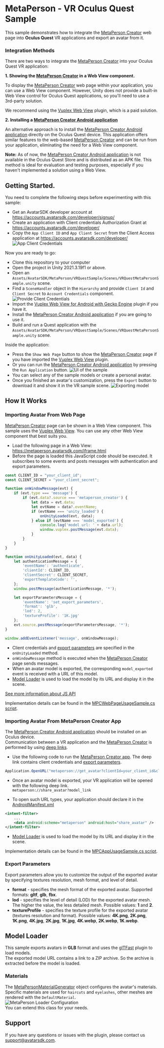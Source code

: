 # MetaPerson - VR Oculus Quest Sample
This sample demonstrates how to integrate the [MetaPerson Creator](https://metaperson.avatarsdk.com/) web page into **Oculus Quest** VR applications and export an avatar from it.

### Integration Methods
There are two ways to integrate the [MetaPerson Creator](https://metaperson.avatarsdk.com/) into your Oculus Quest VR application:

**1. Showing the [MetaPerson Creator](https://metaperson.avatarsdk.com/) in a Web View component.**

To display the [MetaPerson Creator](https://metaperson.avatarsdk.com/) web page within your application, you can use a Web View component. 
However, Unity does not provide a built-in Web View control for Oculus Quest applications, so you'll need to use a 3rd-party solution.

We recommend using the [Vuplex Web View](https://store.vuplex.com/webview/android-gecko) plugin, which is a paid solution.

**2. Installing a [MetaPerson Creator Android application](https://metaperson.avatarsdk.com/apps/android/com.itseez3d.metaperson.creator.1.9.0.apk)**

An alternative approach is to install the [MetaPerson Creator Android application](https://metaperson.avatarsdk.com/apps/android/com.itseez3d.metaperson.creator.1.9.0.apk) directly on the Oculus Quest device. 
This application offers similar features to the web-based [MetaPerson Creator](https://metaperson.avatarsdk.com/) and can be run from your application, eliminating the need for a Web View component.

**Note:** As of now, the [MetaPerson Creator Android application](https://metaperson.avatarsdk.com/apps/android/com.itseez3d.metaperson.creator.1.9.0.apk) is not available in the Oculus Quest Store and is distributed as an APK file. 
This method is ideal for evaluation and testing purposes, especially if you haven't implemented a solution using a Web View.

## Getting Started.
You need to complete the following steps before experimenting with this sample:

* Get an AvatarSDK developer account at https://accounts.avatarsdk.com/developer/signup/
* Create an application with Client credentials Authorization Grant at https://accounts.avatarsdk.com/developer/
* Copy the `App Client ID` and `App Client Secret` from the Client Access application at https://accounts.avatarsdk.com/developer/
![App Client Credentials](./Documentation/Images/credentials.JPG "App Client Credentials")

Now you are ready to go:
* Clone this repository to your computer
* Open the project in Unity 2021.3.19f1 or above.
* Open an `Assets/AvatarSDK/MetaPerson/VRQuestSample/Scenes/VRQuestMetaPersonSample.unity` scene.
* Find a `SceneHandler` object in the `Hierarchy` and provide `Client Id` and `Client Secret` to `Account Credentials` component.
![Provide Client Credentials](./Documentation/Images/credentials_in_unity.JPG "Provide Client Credentials")
* Import the [Vuplex Web View for Android with Gecko Engine](https://store.vuplex.com/webview/android-gecko) plugin if you have it.
* Install the [MetaPerson Creator Android application](https://metaperson.avatarsdk.com/apps/android/com.itseez3d.metaperson.creator.1.9.0.apk) if you are going to use it.
* Build and run a Quest application with the `Assets/AvatarSDK/MetaPerson/VRQuestSample/Scenes/VRQuestMetaPersonSample.unity` scene.

Inside the application:
* Press the `Show Web Page` button to show the [MetaPerson Creator](https://metaperson.avatarsdk.com/) page if you have imported the [Vuplex Web View](https://store.vuplex.com/webview/android-gecko) plugin.
* Or you can run the [MetaPerson Creator Android application](https://metaperson.avatarsdk.com/apps/android/com.itseez3d.metaperson.creator.1.9.0.apk) by pressing the `Run Application` button.
![UI of the sample](./Documentation/Images/sample_ui.JPG "UI of the sample")
* You can select any of the sample models or create a personal avatar.
* Once you finished an avatar's customization, press the `Export` button to download it and show it in the VR sample scene.
![Exporting model](./Documentation/Images/exporting_model.gif "Exporting model")

## How It Works
### Importing Avatar From Web Page
[MetaPerson Creator](https://metaperson.avatarsdk.com/) page can be shown in a Web View component. This sample uses the [Vuplex Web View](https://store.vuplex.com/webview/android-gecko). 
You can use any other Web View component that best suits you.
* Load the following page in a Web View: https://metaperson.avatarsdk.com/iframe.html
* Before the page is loaded this JavaScript code should be executed. It subscribes to some events and posts messages with authentication and export parameters.
```js
const CLIENT_ID = "your_client_id";
const CLIENT_SECRET = "your_client_secret";

function onWindowMessage(evt) {
	if (evt.type === 'message') {
		if (evt.data?.source === 'metaperson_creator') {
			let data = evt.data;
			let evtName = data?.eventName;
			if (evtName === 'unity_loaded') {
				onUnityLoaded(evt, data);
			} else if (evtName === 'model_exported') {
				console.log('model url: ' + data.url);
				window.vuplex.postMessage(evt.data);
			}
		}
	}
}

function onUnityLoaded(evt, data) {
	let authenticationMessage = {
		'eventName': 'authenticate',
		'clientId': CLIENT_ID,
		'clientSecret': CLIENT_SECRET,
		'exportTemplateCode': '',
	};
	window.postMessage(authenticationMessage, '*');

	let exportParametersMessage = {
		'eventName': 'set_export_parameters',
		'format': 'glb',
		'lod': 2,
		'textureProfile': '1K.jpg'
	};
	evt.source.postMessage(exportParametersMessage, '*');
}

window.addEventListener('message', onWindowMessage);
```
* Client credentials and [export parameters](#export-parameters) are specified in the `onUnityLoaded` method.
* `onWindowMessage` method is executed when the [MetaPerson Creator](https://metaperson.avatarsdk.com/) page sends messages.
* When an avatar model is exported, the corresponding `model_exported` event is received with a URL of this model. 
* [Model Loader](#model-loader) is used to load the model by its URL and display it in the scene.

[See more information about JS API](https://docs.metaperson.avatarsdk.com/js_api.html)

Implementation details can be found in the [MPCWebPageUsageSample.cs script](./Assets/AvatarSDK/MetaPerson/VRQuestSample/Scripts/MPCWebPageUsageSample.cs).

### Importing Avatar From MetaPerson Creator App
The [MetaPerson Creator Android application](https://metaperson.avatarsdk.com/apps/android/com.itseez3d.metaperson.creator.1.9.0.apk) should be installed on an Oculus device.<br/>
Communication between a VR application and the [MetaPerson Creator](https://metaperson.avatarsdk.com/apps/android/com.itseez3d.metaperson.creator.1.9.0.apk) is performed by using [deep links](https://docs.unity3d.com/Manual/deep-linking.html).
* Use the following code to run the [MetaPerson Creator app](https://metaperson.avatarsdk.com/apps/android/com.itseez3d.metaperson.creator.1.9.0.apk). The deep link contains client credentials and [export parameters](#export-parameters).
```c#
Application.OpenURL("metaperson://get_avatar?clientId=your_client_id&clientSecret=your_client_secret&format=glb&lod=2&textureProfile=1K.jpg");
```
* Once an avatar model is exported, your VR application will be opened with the following deep link.<br/>
`metaperson://share_avatar?model_link`

* To open such URL types, your application should declare it in the [AndroidManifest.xml](./Assets/Plugins/Android/AndroidManifest.xml)
```xml
<intent-filter>
	...
	<data android:scheme="metaperson" android:host="share_avatar" />
</intent-filter>
```
* [Model Loader](#model-loader) is used to load the model by its URL and display it in the scene.

Implementation details can be found in the [MPCAppUsageSample.cs script](./Assets/AvatarSDK/MetaPerson/VRQuestSample/Scripts/MPCAppUsageSample.cs).

### Export Parameters
Export parameters allow you to customize the output of the exported avatar by specifying textures resolution, mesh format, and level of detail.
* **format** - specifies the mesh format of the exported avatar. Supported formats: **gltf**, **glb**, **fbx**.
* **lod** - specifies the level of detail (LOD) for the exported avatar mesh. The higher the value, the less detailed mesh. Possible values: **1** and **2**.
* **textureProfile** - specifies the texture profile for the exported avatar (textures resolution and format). Possible values: **4K.png**, **2K.png**, **1K.png**, **4K.jpg**, **2K.jpg**, **1K.jpg**,
**4K.webp**, **2K.webp**, **1K.webp**.

## Model Loader
This sample exports avatars in **GLB** format and uses the [glTFast](https://github.com/atteneder/glTFast) plugin to load models.<br/> 
The exported model URL contains a link to a ZIP archive. So the archive is extracted before the model is loaded.<br/>
### Materials
The [MetaPersonMaterialGenerator](./Assets/AvatarSDK/MetaPerson/ModelLoader/Scripts/MetaPersonMaterialGenerator.cs) object configures the avatar's materials. 
Specific materials are used for `haircuts` and `eyelashes`, other meshes are rendered with the `DefaultMaterial`.<br/>
![MetaPerson Loader Configuration](./Documentation/Images/meta_person_loader.JPG "MetaPerson Loader Configuration")<br/>
You can extend this class for your needs.

## Support
If you have any questions or issues with the plugin, please contact us <support@avatarsdk.com>.
